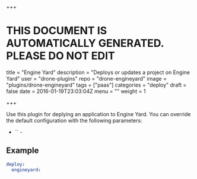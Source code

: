 +++

# THIS DOCUMENT IS AUTOMATICALLY GENERATED. PLEASE DO NOT EDIT

title = "Engine Yard"
description = "Deploys or updates a project on Engine Yard"
user = "drone-plugins"
repo = "drone-engineyard"
image = "plugins/drone-engineyard"
tags = ["paas"]
categories = "deploy"
draft = false
date = 2016-01-19T23:03:04Z
menu = ""
weight = 1

+++

Use this plugin for deplying an application to Engine Yard. You can override the
default configuration with the following parameters:

* `` -

## Example

```yaml
deploy:
  engineyard:
```

